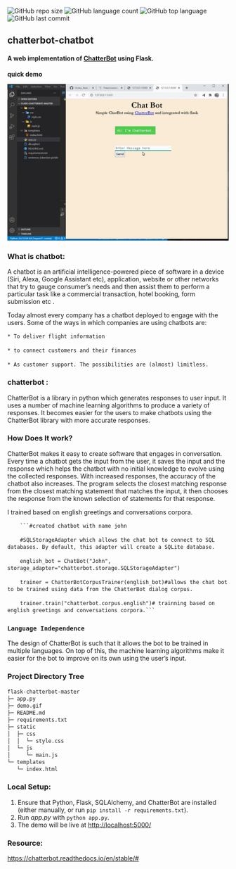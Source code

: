 ![GitHub repo size](https://img.shields.io/github/repo-size/Uttam580/chatterbot_chatbot?style=plastic)
![GitHub language count](https://img.shields.io/github/languages/count/Uttam580/chatterbot_chatbot?style=plastic)
![GitHub top language](https://img.shields.io/github/languages/top/Uttam580/chatterbot_chatbot?style=plastic)
![GitHub last commit](https://img.shields.io/github/last-commit/Uttam580/chatterbot_chatbot?color=red&style=plastic)



## chatterbot-chatbot

#### A web implementation of [ChatterBot](https://github.com/gunthercox/ChatterBot) using Flask.


**quick demo**

  ![demo_gif](https://github.com/Uttam580/chatterbot_chatbot/blob/master/demo.gif)


### What is chatbot:

A chatbot is an artificial intelligence-powered piece of software in a device (Siri, Alexa, Google Assistant etc), application, website or other networks that try to gauge consumer’s needs and then assist them to perform a particular task like a commercial transaction, hotel booking, form submission etc . 

Today almost every company has a chatbot deployed to engage with the users. Some of the ways in which companies are using chatbots are:

    * To deliver flight information

    * to connect customers and their finances

    * As customer support. The possibilities are (almost) limitless.

### chatterbot : 

ChatterBot is a library in python which generates responses to user input. It uses a number of machine learning algorithms to produce a variety of responses. It becomes easier for the users to make chatbots using the ChatterBot library with more accurate responses.


### How Does It work?

ChatterBot makes it easy to create software that engages in conversation. Every time a chatbot gets the input from the user, it saves the input and the response which helps the chatbot with no initial knowledge to evolve using the collected responses.
With increased responses, the accuracy of the chatbot also increases. The program selects the closest matching response from the closest matching statement that matches the input, it then chooses the response from the known selection of statements for that response.

I trained  based on  english greetings and conversations corpora.

        ```#created chatbot with name john 

        #SQLStorageAdapter which allows the chat bot to connect to SQL databases. By default, this adapter will create a SQLite database.

        english_bot = ChatBot("John", storage_adapter="chatterbot.storage.SQLStorageAdapter")

        trainer = ChatterBotCorpusTrainer(english_bot)#allows the chat bot to be trained using data from the ChatterBot dialog corpus.
        
        trainer.train("chatterbot.corpus.english")# trainning based on  english greetings and conversations corpora.```


### ```Language Independence```

The design of ChatterBot is such that it allows the bot to be trained in multiple languages. On top of this, the machine learning algorithms make it easier for the bot to improve on its own using the user’s input.


### Project Directory Tree

```
flask-chatterbot-master
├─ app.py
├─ demo.gif
├─ README.md
├─ requirements.txt
├─ static
│  ├─ css
│  │  └─ style.css
│  └─ js
│     └─ main.js
└─ templates
   └─ index.html

```

### Local Setup:
 1. Ensure that Python, Flask, SQLAlchemy, and ChatterBot are installed (either manually, or run `pip install -r requirements.txt`).
 2. Run *app.py* with `python app.py`.
 3. The demo will be live at [http://localhost:5000/](http://localhost:5000/)

 ### Resource: 

 https://chatterbot.readthedocs.io/en/stable/#


